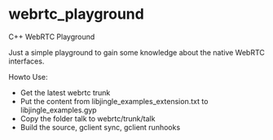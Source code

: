 webrtc_playground
=================

C++ WebRTC Playground

Just a simple playground to gain some knowledge about the native WebRTC interfaces.

Howto Use:

* Get the latest webrtc trunk 
* Put the content from libjingle_examples_extension.txt to libjingle_examples.gyp
* Copy the folder talk to webrtc/trunk/talk
* Build the source, gclient sync, gclient runhooks
